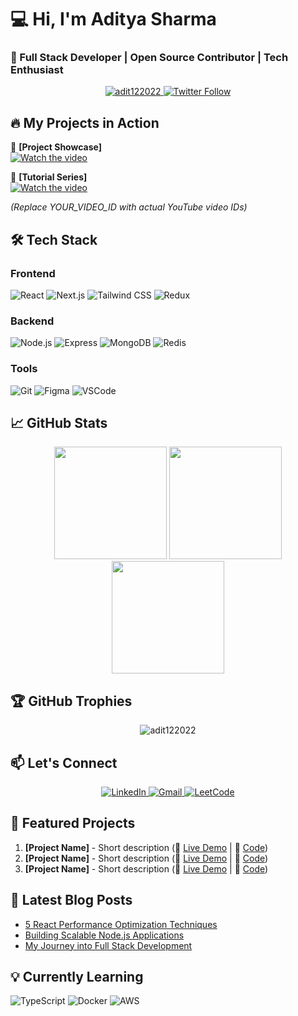 # 💻 Hi, I'm Aditya Sharma 
### 🚀 Full Stack Developer | Open Source Contributor | Tech Enthusiast

<p align="center">
  <a href="https://github.com/Adit122022?tab=repositories" target="_blank">
    <img src="https://komarev.com/ghpvc/?username=adit122022&label=Profile%20views&color=0e75b6&style=for-the-badge" alt="adit122022" />
  </a>
  <a href="https://twitter.com/" target="_blank">
    <img src="https://img.shields.io/twitter/follow/?logo=twitter&style=for-the-badge" alt="Twitter Follow" />
  </a>
</p>

## 🔥 My Projects in Action

<!-- Add your project videos/demos here -->
🎥 **[Project Showcase]**  
[![Watch the video](https://img.youtube.com/vi/YOUR_VIDEO_ID/0.jpg)](https://www.youtube.com/watch?v=YOUR_VIDEO_ID)

🎥 **[Tutorial Series]**  
[![Watch the video](https://img.youtube.com/vi/YOUR_VIDEO_ID/0.jpg)](https://www.youtube.com/watch?v=YOUR_VIDEO_ID)

*(Replace YOUR_VIDEO_ID with actual YouTube video IDs)*

## 🛠 Tech Stack

### Frontend
![React](https://img.shields.io/badge/-React-61DAFB?logo=react&logoColor=white&style=flat)
![Next.js](https://img.shields.io/badge/-Next.js-000000?logo=next.js&logoColor=white&style=flat)
![Tailwind CSS](https://img.shields.io/badge/-Tailwind_CSS-38B2AC?logo=tailwind-css&logoColor=white&style=flat)
![Redux](https://img.shields.io/badge/-Redux-764ABC?logo=redux&logoColor=white&style=flat)

### Backend
![Node.js](https://img.shields.io/badge/-Node.js-339933?logo=node.js&logoColor=white&style=flat)
![Express](https://img.shields.io/badge/-Express-000000?logo=express&logoColor=white&style=flat)
![MongoDB](https://img.shields.io/badge/-MongoDB-47A248?logo=mongodb&logoColor=white&style=flat)
![Redis](https://img.shields.io/badge/-Redis-DC382D?logo=redis&logoColor=white&style=flat)

### Tools
![Git](https://img.shields.io/badge/-Git-F05032?logo=git&logoColor=white&style=flat)
![Figma](https://img.shields.io/badge/-Figma-F24E1E?logo=figma&logoColor=white&style=flat)
![VSCode](https://img.shields.io/badge/-VSCode-007ACC?logo=visual-studio-code&logoColor=white&style=flat)

## 📈 GitHub Stats

<div align="center">
  <img height="180em" src="https://github-readme-stats.vercel.app/api?username=adit122022&show_icons=true&theme=radical&include_all_commits=true&count_private=true"/>
  <img height="180em" src="https://github-readme-stats.vercel.app/api/top-langs/?username=adit122022&layout=compact&langs_count=8&theme=radical"/>
  <img height="180em" src="https://github-readme-streak-stats.herokuapp.com/?user=adit122022&theme=radical"/>
</div>

## 🏆 GitHub Trophies

<div align="center">
  <img src="https://github-profile-trophy.vercel.app/?username=adit122022&theme=radical&no-frame=true&no-bg=true&margin-w=4&row=2&column=4" alt="adit122022" />
</div>

## 📫 Let's Connect

<p align="center">
  <a href="https://linkedin.com/in/aditya-sharma-82562a2a9" target="_blank">
    <img src="https://img.shields.io/badge/LinkedIn-0077B5?style=for-the-badge&logo=linkedin&logoColor=white" alt="LinkedIn"/>
  </a>
  <a href="mailto:adity122022@gmail.com" target="_blank">
    <img src="https://img.shields.io/badge/Gmail-D14836?style=for-the-badge&logo=gmail&logoColor=white" alt="Gmail"/>
  </a>
  <a href="https://www.leetcode.com/adity122022" target="_blank">
    <img src="https://img.shields.io/badge/-LeetCode-FFA116?style=for-the-badge&logo=LeetCode&logoColor=black" alt="LeetCode"/>
  </a>
</p>

## 🌟 Featured Projects

1. **[Project Name]** - Short description (🔗 [Live Demo](link) | 📂 [Code](link))
2. **[Project Name]** - Short description (🔗 [Live Demo](link) | 📂 [Code](link))
3. **[Project Name]** - Short description (🔗 [Live Demo](link) | 📂 [Code](link))

## 📝 Latest Blog Posts

<!-- Add your blog posts here -->
- [5 React Performance Optimization Techniques](link)
- [Building Scalable Node.js Applications](link)
- [My Journey into Full Stack Development](link)

## 💡 Currently Learning

![TypeScript](https://img.shields.io/badge/-TypeScript-3178C6?logo=typescript&logoColor=white&style=flat)
![Docker](https://img.shields.io/badge/-Docker-2496ED?logo=docker&logoColor=white&style=flat)
![AWS](https://img.shields.io/badge/-AWS-232F3E?logo=amazon-aws&logoColor=white&style=flat)
